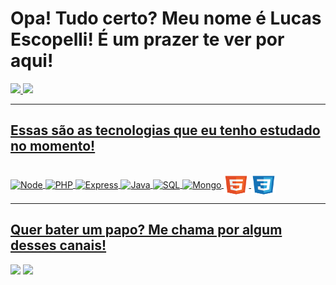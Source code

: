 <h1>Opa! Tudo certo? Meu nome é Lucas Escopelli! É um prazer te ver por aqui! </h1>

<div>
    <a href="https://github.com/LucasEscopelli">
     <img height="180em" src="https://github-readme-stats.vercel.app/api?username=LucasEscopelli&show_icons=true&theme=dracula">
     <img height="180em" src="https://github-readme-stats.vercel.app/api/top-langs/?username=LucasEscopelli&layout=compact&theme=dracula">
<hr>
<h2>Essas são as tecnologias que eu tenho estudado no momento!</h2>
<div style="display: inline_block"><br>
  <img align="center" alt="Node" height="30" width="40" src="https://cdn.jsdelivr.net/gh/devicons/devicon/icons/nodejs/nodejs-original.svg">
  <img align="center" alt="PHP" height="30" width="40" src="https://cdn.jsdelivr.net/gh/devicons/devicon/icons/php/php-original.svg">
  <img align="center" alt="Express" height="30" width="40" src="https://cdn.jsdelivr.net/gh/devicons/devicon/icons/express/express-original.svg">
  <img align="center" alt="Java" height="30" width="40" src="https://cdn.jsdelivr.net/gh/devicons/devicon/icons/java/java-original.svg">
  <img align="center" alt="SQL" height="30" width="40" src="https://cdn.jsdelivr.net/gh/devicons/devicon/icons/postgresql/postgresql-original.svg">
  <img align="center" alt="Mongo" height="30" width="40" src="https://cdn.jsdelivr.net/gh/devicons/devicon/icons/mongodb/mongodb-plain-wordmark.svg">
  <img align="center" alt="HTML" height="30" width="40" src="https://raw.githubusercontent.com/devicons/devicon/master/icons/html5/html5-original.svg">
  <img align="center" alt="CSS" height="30" width="40" src="https://raw.githubusercontent.com/devicons/devicon/master/icons/css3/css3-original.svg">
</div>
<hr>
<h2>Quer bater um papo? Me chama por algum desses canais!</h2>
<div> 
  <a href = "mailto:escopellilucas@gmail.com"><img src="https://img.shields.io/badge/-Gmail-%23333?style=for-the-badge&logo=gmail&logoColor=white" target="_blank"></a>
  <a href="https://www.linkedin.com/in/lucas-escopelli-929bb11b1/" target="_blank"><img src="https://img.shields.io/badge/-LinkedIn-%230077B5?style=for-the-badge&logo=linkedin&logoColor=white" target="_blank"></a> 
</div>
